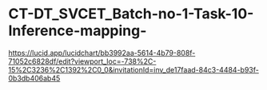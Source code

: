 # CT-DT_SVCET_Batch-no-1-Task-10-Inference-mapping-
https://lucid.app/lucidchart/bb3992aa-5614-4b79-808f-71052c6828df/edit?viewport_loc=-738%2C-15%2C3236%2C1392%2C0_0&invitationId=inv_de17faad-84c3-4484-b93f-0b3db406ab45
